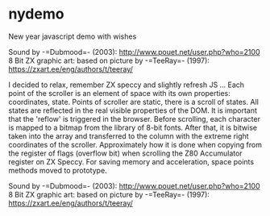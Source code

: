 # nydemo
New year javascript demo with wishes

 Sound by -=Dubmood=- (2003): http://www.pouet.net/user.php?who=2100
 8 Bit ZX graphic art: based on picture by -=TeeRay=- (1997): https://zxart.ee/eng/authors/t/teeray/

 I decided to relax, remember ZX speccy and slightly refresh JS ...
 Each point of the scroller is an element of space with its own properties: coordinates, state.
 Points of scroller are static, there is a scroll of states.
 All states are reflected in the real visible properties of the DOM.
 It is important that the 'reflow' is triggered in the browser.
 Before scrolling, each character is mapped to a bitmap from the library of 8-bit fonts.
 After that, it is bitwise taken into the array and transferred to the column with the extreme right coordinates of the scroller.
 Approximately how it is done when copying from the register of flags (overflow bit) when scrolling the Z80 Accumulator register on ZX Speccy.
 For saving memory and acceleration, space points methods moved to prototype.

 Sound by -=Dubmood=- (2003): http://www.pouet.net/user.php?who=2100
 8 Bit ZX graphic art: based on picture by -=TeeRay=- (1997): https://zxart.ee/eng/authors/t/teeray/
